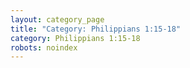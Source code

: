 ```yaml
---
layout: category_page
title: "Category: Philippians 1:15-18"
category: Philippians 1:15-18
robots: noindex
---
```

